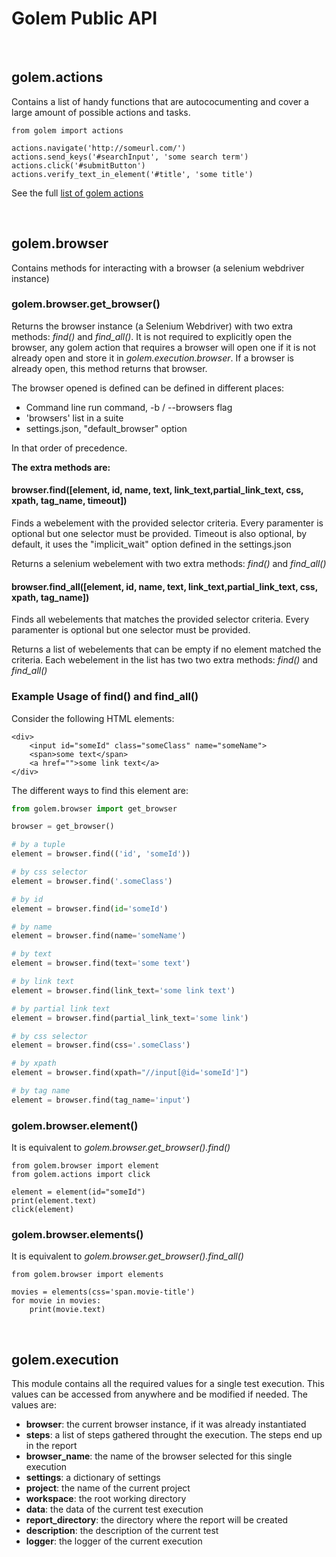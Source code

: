 Golem Public API
==================================================

<br>

## golem.actions

Contains a list of handy functions that are autococumenting and cover a large amount of possible actions and tasks. 


```
from golem import actions

actions.navigate('http://someurl.com/')
actions.send_keys('#searchInput', 'some search term')
actions.click('#submitButton')
actions.verify_text_in_element('#title', 'some title')

```

See the full [list of golem actions](golem-actions.html)

<br>

## golem.browser

Contains methods for interacting with a browser (a selenium webdriver instance)

### golem.browser.**get_browser()**

Returns the browser instance (a Selenium Webdriver) with two extra methods: *find()* and *find_all()*. It is not required to explicitly open the browser, any golem action that requires a browser will open one if it is not already open and store it in *golem.execution.browser*. If a browser is already open, this method returns that browser.

The browser opened is defined can be defined in different places:
- Command line run command, -b / --browsers flag
- 'browsers' list in a suite
- settings.json, "default_browser" option

In that order of precedence.


**The extra methods are:**

#### browser.**find**([element, id, name, text, link_text,partial_link_text, css, xpath, tag_name, timeout])

Finds a webelement with the provided selector criteria. Every paramenter is optional but one selector must be provided. Timeout is also optional, by default, it uses the "implicit_wait" option defined in the settings.json

Returns a selenium webelement with two extra methods: *find()* and *find_all()*

#### browser.**find_all**([element, id, name, text, link_text,partial_link_text, css, xpath, tag_name])

Finds all webelements that matches the provided selector criteria. Every paramenter is optional but one selector must be provided. 

Returns a list of webelements that can be empty if no element matched the criteria. Each webelement in the list has two two extra methods: *find()* and *find_all()*



### Example Usage of find() and find_all()

Consider the following HTML elements:

```
<div>
    <input id="someId" class="someClass" name="someName">
    <span>some text</span>
    <a href="">some link text</a>
</div>
```

The different ways to find this element are:

```python
from golem.browser import get_browser

browser = get_browser()

# by a tuple
element = browser.find(('id', 'someId'))

# by css selector
element = browser.find('.someClass')

# by id
element = browser.find(id='someId')

# by name
element = browser.find(name='someName')

# by text
element = browser.find(text='some text')

# by link text
element = browser.find(link_text='some link text')

# by partial link text
element = browser.find(partial_link_text='some link')

# by css selector
element = browser.find(css='.someClass')

# by xpath
element = browser.find(xpath="//input[@id='someId']")

# by tag name
element = browser.find(tag_name='input')
```



### golem.browser.**element()**

It is equivalent to *golem.browser.get_browser().find()*

```
from golem.browser import element
from golem.actions import click

element = element(id="someId")
print(element.text)
click(element)
```

### golem.browser.**elements()**

It is equivalent to *golem.browser.get_browser().find_all()*

```
from golem.browser import elements

movies = elements(css='span.movie-title')
for movie in movies:
    print(movie.text)
```

<br>

## golem.execution

This module contains all the required values for a single test execution. This values can be accessed from anywhere and be modified if needed.
The values are:


- **browser**: the current browser instance, if it was already instantiated
- **steps**: a list of steps gathered throught the execution. The steps end up in the report
- **browser_name**: the name of the browser selected for this single execution
- **settings**: a dictionary of settings
- **project**: the name of the current project
- **workspace**: the root working directory
- **data**: the data of the current test execution
- **report_directory**: the directory where the report will be created
- **description**: the description of the current test
- **logger**: the logger of the current execution


